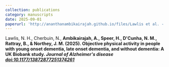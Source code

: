 ```yaml
---
collection: publications
category: manuscripts
date: 2025-09-01
paperurl: 'http://ananthanambikairajah.github.io/files/Lawlis et al. - 2025 - Objective physical activity in people with young onset dementia, late onset dementia, and without de.pdf'
---
```


Lawlis, N. H., Cherbuin, N., <b>Ambikairajah, A.<b>, Speer, H., D'Cunha, N. M., Rattray, B., & Northey, J. M. (2025). Objective physical activity in people with young onset dementia, late onset dementia, and without dementia: A UK Biobank study. <i>Journal of Alzheimer's disease<i> [doi:10.1177/13872877251374261](https://doi.org/10.1177/13872877251374261)
